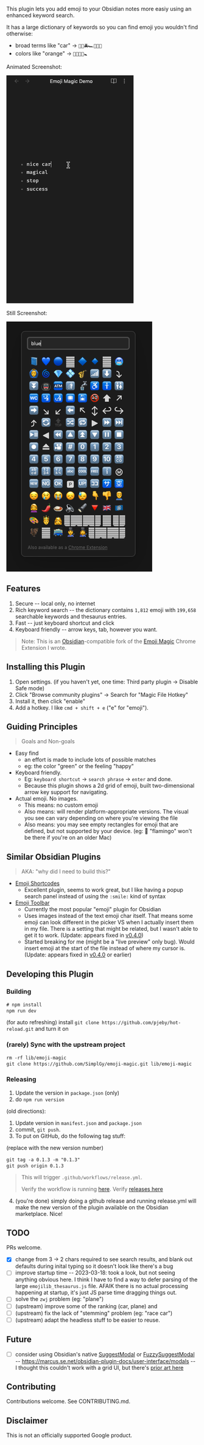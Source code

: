 This plugin lets you add emoji to your Obsidian notes more easiy using an enhanced keyword search.

It has a large dictionary of keywords so you can find emoji you wouldn't find otherwise:

* broad terms like "car" -> `🚓🚋🚔🏎️🚐🚕🚖`
* colors like "orange" -> `📙🧡🍊🥕🚼`

Animated Screenshot:

![gif in action](./screenshots/emoji-magic-obsidian-2.gif?raw=true)

Still Screenshot:

![screenshot](./screenshots/emoji-magic-blue.png?raw=true)

## Features

1. Secure -- local only, no internet
2. Rich keyword search -- the dictionary contains `1,812` emoji with `199,658` searchable keywords and thesaurus entries.
3. Fast -- just keyboard shortcut and click
4. Keyboard friendly -- arrow keys, tab, however you want.

> Note: This is an [Obsidian](https://obsidian.md/)-compatible fork of the [Emoji Magic](https://github.com/SimplGy/emoji-magic) Chrome Extension I wrote.

## Installing this Plugin

1. Open settings. (if you haven't yet, one time: Third party plugin -> Disable Safe mode)
1. Click "Browse community plugins" -> Search for "Magic File Hotkey"
1. Install it, then click "enable"
1. Add a hotkey. I like `cmd + shift + e` ("e" for "emoji").

## Guiding Principles
> Goals and Non-goals

* Easy find
  * an effort is made to include lots of possible matches
  * eg: the color "green" or the feeling "happy"
* Keyboard friendly.
  * Eg: `keyboard shortcut` -> `search phrase` -> `enter` and done.
  * Because this plugin shows a 2d grid of emoji, built two-dimensional arrow key support for navigating.
* Actual emoji. No images.
  * This means: no custom emoji
  * Also means: will render platform-appropriate versions. The visual you see can vary depending on where you're viewing the file
  * Also means: you may see empty rectangles for emoji that are defined, but not supported by your device. (eg: 🦩 "flamingo" won't be there if you're on an older Mac)

## Similar Obsidian Plugins

> AKA: "why did I need to build this?"

* [Emoji Shortcodes](https://github.com/phibr0/obsidian-emoji-shortcodes)
  * Excellent plugin, seems to work great, but I like having a popup search panel instead of using the `:smile:` kind of syntax
* [Emoji Toolbar](https://github.com/oliveryh/obsidian-emoji-toolbar)
  * Currently the most popular "emoji" plugin for Obsidian
  * Uses images instead of the text emoji char itself. That means some emoji can look different in the picker VS when I actually insert them in my file. There is a setting that might be related, but I wasn't able to get it to work. (Update: appears fixed in [v0.4.0](https://github.com/oliveryh/obsidian-emoji-toolbar/releases/tag/0.4.0))
  * Started breaking for me (might be a "live preview" only bug). Would insert emoji at the start of the file instead of where my cursor is. (Update: appears fixed in [v0.4.0](https://github.com/oliveryh/obsidian-emoji-toolbar/releases/tag/0.4.0) or earlier)



## Developing this Plugin

### Building

```
# npm install
npm run dev
```

(for auto refreshing) install `git clone https://github.com/pjeby/hot-reload.git` and turn it on

### (rarely) Sync with the upstream project

```
rm -rf lib/emoji-magic
git clone https://github.com/SimplGy/emoji-magic.git lib/emoji-magic
```

### Releasing

1. Update the version in `package.json` (only)
2. do `npm run version`



(old directions):
1. Update version in `manifest.json` and `package.json`
2. commit, `git push`.
3. To put on GitHub, do the following tag stuff:

(replace with the new version number)

```
git tag -a 0.1.3 -m "0.1.3"
git push origin 0.1.3
```

> This will trigger `.github/workflows/release.yml`.
> 
> Verify the workflow is running [here](https://github.com/SimplGy/obsidian-emoji-magic/actions).
> Verify [releases here](https://github.com/SimplGy/obsidian-emoji-magic/releases)

4. (you're done) simply doing a github release and running release.yml will make the new version of the plugin available on the Obsidian marketplace. Nice!



## TODO
PRs welcome.

- [x] change from 3 -> 2 chars required to see search results, and blank out defaults during inital typing so it doesn't look like there's a bug
- [ ] improve startup time -- 2023-03-18: took a look, but not seeing anything obvious here. I think I have to find a way to defer parsing of the large `emojilib_thesaurus.js` file. AFAIK there is no actual processing happening at startup, it's just JS parse time dragging things out.
- [ ] solve the `zwj` problem (eg: "plane")
- [ ] (upstream) improve some of the ranking (car, plane) and 
- [ ] (upstream) fix the lack of "stemming" problem (eg: "race car")
- [ ] (upstream) adapt the headless stuff to be easier to reuse.

## Future
- [ ] consider using Obsidian's native [SuggestModal](https://marcus.se.net/obsidian-plugin-docs/reference/typescript/classes/SuggestModal) or [FuzzySuggestModal](https://marcus.se.net/obsidian-plugin-docs/reference/typescript/classes/FuzzySuggestModal) -- https://marcus.se.net/obsidian-plugin-docs/user-interface/modals -- I thought this couldn't work with a grid UI, but there's [prior art here](https://github.com/oliveryh/obsidian-emoji-toolbar/commit/1b8f7624f575cb183271a3d969ee5939c4763f8a)




## Contributing

Contributions welcome. See CONTRIBUTING.md.

## Disclaimer

This is not an officially supported Google product.
